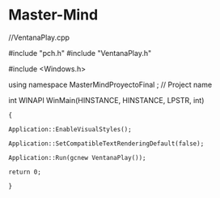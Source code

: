 # Master-Mind

//VentanaPlay.cpp

#include "pch.h"
#include "VentanaPlay.h"

#include <Windows.h>

using namespace MasterMindProyectoFinal ; // Project name

int WINAPI WinMain(HINSTANCE, HINSTANCE, LPSTR, int)

	{

	Application::EnableVisualStyles();

	Application::SetCompatibleTextRenderingDefault(false);

	Application::Run(gcnew VentanaPlay());

	return 0;

	}
